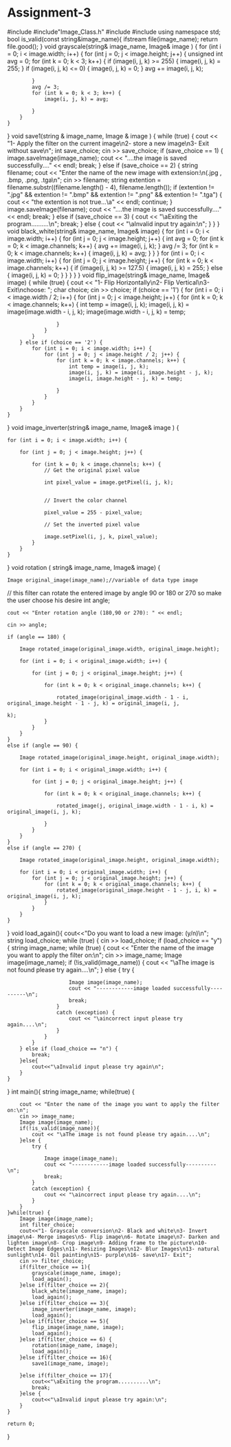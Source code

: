 # Assignment-3
#include <iostream>
#include"Image_Class.h"
#include<string>
#include<fstream>
using namespace std;
bool is_valid(const string&image_name){
    ifstream file(image_name);
    return file.good();
}
void grayscale(string& image_name, Image& image ) {
    for (int i = 0; i < image.width; i++) {
        for (int j = 0; j < image.height; j++) {
            unsigned int avg = 0;
            for (int k = 0; k < 3; k++) {
                if (image(i, j, k) >= 255) {
                    image(i, j, k) = 255;
                }
                if (image(i, j, k) <= 0) {
                    image(i, j, k) = 0;
                }
                avg += image(i, j, k);

            }
            avg /= 3;
            for (int k = 0; k < 3; k++) {
                image(i, j, k) = avg;

            }
        }
    }
}
void save1(string & image_name, Image & image ) {
    while (true) {
        cout << "1- Apply the filter on the current image\n2- store a new image\n3- Exit without save\n";
        int save_choice;
        cin >> save_choice;
        if (save_choice == 1) {
            image.saveImage(image_name);
            cout << "....the image is saved successfully...." << endl;
            break;
        } else if (save_choice == 2) {
            string filename;
            cout << "Enter the name of the new image with extension:\n(.jpg , .bmp, .png, .tga\n";
            cin >> filename;
            string extention = filename.substr((filename.length() - 4), filename.length());
            if (extention != ".jpg" && extention != ".bmp" && extention != ".png" && extention != ".tga") {
                cout << "the extention is not true...\a" << endl;
                continue;
            }
            image.saveImage(filename);
            cout << "....the image is saved successfully...." << endl;
            break;
        } else if (save_choice == 3) {
            cout << "\aExiting the program..........\n";
            break;
        } else {
            cout << "\aInvalid input try again:\n";
        }
    }
}
void black_white(string& image_name, Image& image) {
   for (int i = 0; i < image.width; i++) {
        for (int j = 0; j < image.height; j++) {
            int avg = 0;
            for (int k = 0; k < image.channels; k++) {
                avg += image(i, j, k);
            }
            avg /= 3;
            for (int k = 0; k < image.channels; k++) {
                image(i, j, k) = avg;
            }
        }
    }
    for (int i = 0; i < image.width; i++) {
        for (int j = 0; j < image.height; j++) {
            for (int k = 0; k < image.channels; k++) {
                if (image(i, j, k) >= 127.5) {
                    image(i, j, k) = 255;
                } else {
                    image(i, j, k) = 0;
                }
            }
        }
    }
}
void flip_image(string& image_name, Image& image) {
    while (true) {
        cout << "1- Flip Horizontally\n2- Flip Vertical\n3- Exit\nchoose: ";
        char choice;
        cin >> choice;
        if (choice == '1') {
            for (int i = 0; i < image.width / 2; i++) {
                for (int j = 0; j < image.height; j++) {
                    for (int k = 0; k < image.channels; k++) {
                        int temp = image(i, j, k);
                        image(i, j, k) = image(image.width - i, j, k);
                        image(image.width - i, j, k) = temp;

                    }
                }
            }
        } else if (choice == '2') {
            for (int i = 0; i < image.width; i++) {
                for (int j = 0; j < image.height / 2; j++) {
                    for (int k = 0; k < image.channels; k++) {
                        int temp = image(i, j, k);
                        image(i, j, k) = image(i, image.height - j, k);
                        image(i, image.height - j, k) = temp;

                    }
                }
            }
        }
    }
}
void image_inverter(string& image_name, Image& image ) {

    for (int i = 0; i < image.width; i++) {

        for (int j = 0; j < image.height; j++) {

            for (int k = 0; k < image.channels; k++) {
                // Get the original pixel value

                int pixel_value = image.getPixel(i, j, k);


                // Invert the color channel

                pixel_value = 255 - pixel_value;

                // Set the inverted pixel value

                image.setPixel(i, j, k, pixel_value);
            }
        }
    }
}
void rotation ( string& image_name, Image& image) {

    Image original_image(image_name);//variable of data type image

// this filter can rotate the entered image by angle 90 or 180 or 270 so make the user choose his desire
    int angle;

    cout << "Enter rotation angle (180,90 or 270): " << endl;

    cin >> angle;

    if (angle == 180) {

        Image rotated_image(original_image.width, original_image.height);

        for (int i = 0; i < original_image.width; i++) {

            for (int j = 0; j < original_image.height; j++) {

                for (int k = 0; k < original_image.channels; k++) {

                    rotated_image(original_image.width - 1 - i, original_image.height - 1 - j, k) = original_image(i, j,
                                                                                                                   k);
                }
            }
        }
    }
    else if (angle == 90) {

        Image rotated_image(original_image.height, original_image.width);

        for (int i = 0; i < original_image.width; i++) {

            for (int j = 0; j < original_image.height; j++) {

                for (int k = 0; k < original_image.channels; k++) {

                    rotated_image(j, original_image.width - 1 - i, k) = original_image(i, j, k);

                }
            }
        }
    }
    else if (angle == 270) {

        Image rotated_image(original_image.height, original_image.width);

        for (int i = 0; i < original_image.width; i++) {
            for (int j = 0; j < original_image.height; j++) {
                for (int k = 0; k < original_image.channels; k++) {
                    rotated_image(original_image.height - 1 - j, i, k) = original_image(i, j, k);
                }
            }
        }
    }
}
void load_again(){
    cout<<"Do you want to load a new image: (y/n)\n";
    string load_choice;
    while (true) {
        cin >> load_choice;
        if (load_choice == "y") {
            string image_name;
            while (true) {
                cout << "Enter the name of the image you want to apply the filter on:\n";
                cin >> image_name;
                Image image(image_name);
                if (!is_valid(image_name)) {
                    cout << "\aThe image is not found please try again....\n";
                } else {
                    try {

                        Image image(image_name);
                        cout << "------------image loaded successfully----------\n";
                        break;
                    }
                    catch (exception) {
                        cout << "\aincorrect input please try again....\n";
                    }
                }
            }
        } else if (load_choice == "n") {
            break;
        }else{
            cout<<"\aInvalid input please try again\n";
        }
    }
}
int main(){
    string image_name;
    while(true) {

        cout << "Enter the name of the image you want to apply the filter on:\n";
        cin >> image_name;
        Image image(image_name);
        if(!is_valid(image_name)){
            cout << "\aThe image is not found please try again....\n";
        }else {
            try {

                Image image(image_name);
                cout << "------------image loaded successfully----------\n";
                break;
            }
            catch (exception) {
                cout << "\aincorrect input please try again....\n";
            }
        }
    }while(true) {
        Image image(image_name);
        int filter_choice;
        cout<<"1- Grayscale conversion\n2- Black and white\n3- Invert image\n4- Merge images\n5- Flip image\n6- Rotate image\n7- Darken and lighten image\n8- Crop image\n9- Adding frame to the picture\n10- Detect Image Edges\n11- Resizing Images\n12- Blur Images\n13- natural sunlight\n14- Oil painting\n15- purple\n16- save\n17- Exit";
        cin >> filter_choice;
        if(filter_choice == 1){
            grayscale(image_name, image);
            load_again();
        }else if(filter_choice == 2){
            black_white(image_name, image);
            load_again();
        }else if(filter_choice == 3){
            image_inverter(image_name, image);
            load_again();
        }else if(filter_choice == 5){
            flip_image(image_name, image);
            load_again();
        }else if(filter_choice == 6) {
            rotation(image_name, image);
            load_again();
        }else if(filter_choice == 16){
            save1(image_name, image);

        }else if(filter_choice == 17){
            cout<<"\aExiting the program..........\n";
            break;
        }else {
            cout<<"\aInvalid input please try again:\n";
        }
    }

    return 0;
}
